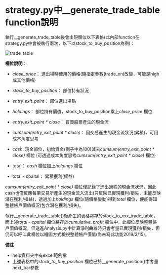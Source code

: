 # strategy.py中__generate_trade_table function說明

執行__generate_trade_table後會出現類似以下表格(此內部function在strategy.py中會被執行兩次，以下以stock_to_buy_position為例)：

![trade_table](https://i.imgur.com/dNFb6rh.png)

**欄位說明**：
* *close_price*：
  進出場時使用的價格(隨指定參數(trade_on)改變，可能是high或其他價格)

* *stock_to_buy_position*：
  部位持有狀況
* *entry_exit_point*：
  部位進出場點
* *holdings*：
  部位持有價值，stock_to_buy_position乘上*close_price* 欄位
* *entry_exit_point * close*：
  買賣股票產生的現金流
* *cumsum(entry_exit_point * close)*：
  因交易產生的現金流狀況(累積)，可用成本角度思考
* *cash*:
  現金部位，初始資金(例子中為100)減去*cumsum(entry_exit_point * close)* 欄位
  (可透過成本角度思考*cumsum(entry_exit_point * close)* 欄位)
* total：
  *cash* 欄位加上*holdings* 欄位
* total - cpaital：
  累積獲利(權益)
  
*cumsum(entry_exit_point * close)* 欄位僅記錄了進出過程的現金流狀況，因此cash也僅反應每筆交易所產生的現金流入流出(只反映已實現獲利/損失，未能反映潛在獲利/損益)，透過加上*holdings* 欄位(隨價格變動)得到*total* 欄位，便能得知整體帳戶價值概況(包含潛在獲利/損失)。

執行__generate_trade_table()後產生的表格將存於stock_to_xxx_trade_table，而上述*total - cpaital* 欄位將存於*cumulative_profit* 欄位中，此欄位反映整體帳戶價值概況，但送進Analysis.py中計算淨利曲線時只會考量已實現獲利/損失，但仍可以呼叫此欄位以繪圖方式檢視整體帳戶價值(尚未寫此功能2019/2/15)。

**備註**
- help資料夾中有excel範例檔
- 上述表格中的*stock_to_buy_position* 欄位已於__generate_position()中考量next_bar參數